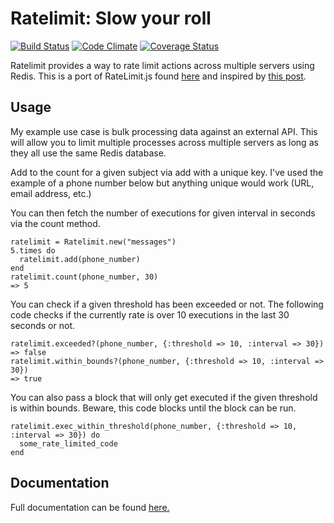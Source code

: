 Ratelimit: Slow your roll
==========================

[![Build Status](https://secure.travis-ci.org/ejfinneran/ratelimit.png?branch=master)](http://travis-ci.org/ejfinneran/ratelimit)
[![Code Climate](https://codeclimate.com/github/ejfinneran/ratelimit.png)](https://codeclimate.com/github/ejfinneran/ratelimit)
[![Coverage Status](https://coveralls.io/repos/ejfinneran/ratelimit/badge.png)](https://coveralls.io/r/ejfinneran/ratelimit)

Ratelimit provides a way to rate limit actions across multiple servers using Redis.  This is a port of RateLimit.js found [here](https://github.com/chriso/redback/blob/master/lib/advanced_structures/RateLimit.js) and inspired by [this post](http://chris6f.com/rate-limiting-with-redis).

Usage
-----

My example use case is bulk processing data against an external API.  This will allow you to limit multiple processes across multiple servers as long as they all use the same Redis database.

Add to the count for a given subject via add with a unique key. I've used the example of a phone number below but anything unique would work (URL, email address, etc.)

You can then fetch the number of executions for given interval in seconds via the count method.

    ratelimit = Ratelimit.new("messages")
    5.times do
      ratelimit.add(phone_number)
    end
    ratelimit.count(phone_number, 30)
    => 5

You can check if a given threshold has been exceeded or not. The following code checks if the currently rate is over 10 executions in the last 30 seconds or not.

    ratelimit.exceeded?(phone_number, {:threshold => 10, :interval => 30})
    => false
    ratelimit.within_bounds?(phone_number, {:threshold => 10, :interval => 30})
    => true

You can also pass a block that will only get executed if the given threshold is within bounds. Beware, this code blocks until the block can be run.

    ratelimit.exec_within_threshold(phone_number, {:threshold => 10, :interval => 30}) do
      some_rate_limited_code
    end

Documentation
-------------

Full documentation can be found [here.](http://rubydoc.info/github/ejfinneran/ratelimit/frames)
